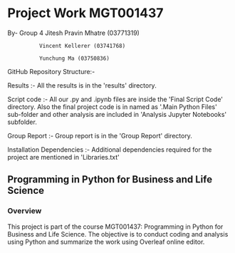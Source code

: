# Project Work MGT001437

By- Group 4 
              Jitesh Pravin Mhatre (03771319) 
      
              Vincent Kellerer (03741768)     
              
              Yunchung Ma (03750836)

GitHub Repository Structure:-

Results :- All the results is in the 'results' directory.

Script code :- All our .py and .ipynb files are inside the 'Final Script Code' directory. 
               Also the final project code is in named as '.Main Python Files' sub-folder  and other analysis are included in 'Analysis Jupyter Notebooks' subfolder.
               
Group Report :- Group report is in the 'Group Report' directory.

Installation Dependencies :- Additional dependencies required for the project are mentioned in 'Libraries.txt'


## Programming in Python for Business and Life Science

### Overview
This project is part of the course MGT001437: Programming in Python for Business and Life Science. The objective is to conduct coding and analysis using Python and summarize the work using Overleaf online editor.

